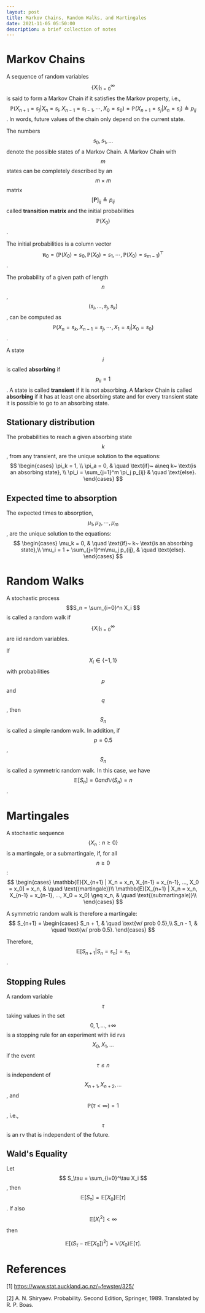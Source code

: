 ```yaml
---
layout: post
title: Markov Chains, Random Walks, and Martingales
date: 2021-11-05 05:50:00
description: a brief collection of notes
---
```


# Markov Chains


A sequence of random variables $$\{X_i\}_{i=0}^\infty$$ is said to form a Markov Chain if it satisfies the Markov property,
i.e.,
$$ \mathbb{P}(X_{n+1} = s_{j} \vert X_{n} = s_{i}, X_{n-1} = s_{i-1}, \cdots, X_0 = s_0)  = \mathbb{P}(X_{n+1} = s_{j} \vert X_{n} = s_{i}) \triangleq p_{ij}$$.
In words, future values of the chain only depend on the current state.

The numbers $$ s_0, s_1, \dots $$ denote the possible states of a Markov Chain. A Markov Chain with $$ m $$ states can be completely described
by an $$ m \times m $$ matrix $$[\mathbf{P}]_{ij} \triangleq p_{ij} $$ called **transition matrix** and the initial probabilities $$ \mathbb{P} (X_0) $$.

The initial probabilities is a column vector $$ \boldsymbol\pi_0 = (\mathbb{P} (X_0) = s_0, \mathbb{P} (X_0) = s_1, \cdots, \mathbb{P} (X_0) = s_{m-1})^\top$$.

The probability of a given path of length $$n$$, $$ (s_i, \dots, s_j, s_k) $$, can be computed as $$ \mathbb{P}(X_n = s_k, X_{n-1} = s_j, \cdots, X_1 = s_i \vert X_0 = s_0) $$.

A state $$ i $$ is called **absorbing** if $$ p_{ii} = 1 $$. A state is called **transient** if it is not absorbing.
A Markov Chain is called **absorbing** if it has at least one absorbing state and for every transient state it is
possible to go to an absorbing state.

## Stationary distribution

The probabilities to reach a given absorbing state $$ k $$, from any transient, are the unique solution to the equations:
     $$
     \begin{cases}
       \pi_k = 1, \\
       \pi_a = 0, & \quad \text{if}~ a\neq k~ \text{is an absorbing state}, \\
       \pi_i = \sum_{j=1}^m \pi_j p_{ij} & \quad \text{else}.
     \end{cases}
     $$

## Expected time to absorption

The expected times to absorption, $$ \mu_1, \mu_2, \cdots, \mu_m $$, are the unique solution to the equations:
     $$
     \begin{cases}
       \mu_k = 0, & \quad \text{if}~ k~ \text{is an absorbing state},\\
       \mu_i = 1 + \sum_{j=1}^m\mu_j p_{ij}, & \quad \text{else}.
     \end{cases}
     $$


# Random Walks

A stochastic process $$S_n = \sum_{i=0}^n X_i $$ is called a random walk if $$ \{X_i\}^\infty_{i=0}$$ are iid random variables.

If $$ X_i \in \{-1, 1\}$$ with probabilities $$p$$ and $$q$$, then $$S_n$$ is called a simple random walk. In addition, if $$ p = 0.5 $$, $$S_n$$ is called a symmetric random walk. In this case, we have
$$ \mathbb{E}[S_n] = 0 and \mathbb{V}(S_n) = n$$.


# Martingales

A stochastic sequence $$ \left\{X_n : n \geq 0\right\} $$ is a martingale, or a submartingale, if, for all $$ n \geq 0 $$:
   $$
   \begin{cases}
     \mathbb{E}[X_{n+1} | X_n = x_n, X_{n-1} = x_{n-1}, ..., X_0 = x_0] = x_n, & \quad \text{(martingale)}\\
     \mathbb{E}[X_{n+1} | X_n = x_n, X_{n-1} = x_{n-1}, ..., X_0 = x_0] \geq x_n, & \quad \text{(submartingale)}\\
   \end{cases}
   $$

A symmetric random walk is therefore a martingale:
     $$ S_{n+1} =
     \begin{cases}
       S_n + 1, & \quad \text{w/ prob 0.5},\\
       S_n - 1, & \quad \text{w/ prob 0.5}.
     \end{cases}
     $$

Therefore, $$ \mathbb{E}[S_{n+1} | S_n = s_n] = s_n$$.

## Stopping Rules

A random variable $$\tau$$ taking values in the set $${0, 1, ..., +\infty}$$ is a stopping rule
for an experiment with iid rvs $$X_0, X_1, ...$$ if the event $$ {\tau \leq n} $$ is independent
of $$ X_{n+1}, X_{n+2}, ...$$, and $$ \mathbb{P}(\tau < \infty) = 1$$, i.e.,
$$ \tau$$ is an rv that is independent of the future.

## Wald's Equality

Let $$ S_\tau = \sum_{i=0}^\tau X_i $$, then $$ \mathbb{E}[S_\tau] = \mathbb{E}[X_0]\mathbb{E}[\tau]$$. If also $$ \mathbb{E}[X^2_i] < \infty $$ then

$$
\mathbb{E}\left[(S_\tau - \tau \mathbb{E}\left[X_0\right])^2\right] = \mathbb{V}(X_0)\mathbb{E}[\tau].
$$


# References

[1] https://www.stat.auckland.ac.nz/~fewster/325/

[2] A. N. Shiryaev. Probability. Second Edition, Springer, 1989. Translated by R. P. Boas.

